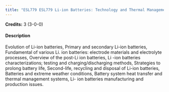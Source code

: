 ```yaml
---
title: "ESL779 ESL779 Li-ion Batteries: Technology and Thermal Management"
---
```

**Credits:** 3 (3-0-0)

#### Description
Evolution of Li-ion batteries, Primary and secondary Li-ion batteries, Fundamental of various Li. ion batteries: electrode materials and electrolyte processes, Overview of the post-Li ion batteries, Li -ion batteries characterizations; testing and charging/discharging methods, Strategies to prolong battery life, Second-life, recycling and disposal of Li-ion batteries, Batteries and extreme weather conditions, Battery system heat transfer and thermal management systems, Li- ion batteries manufacturing and production issues.